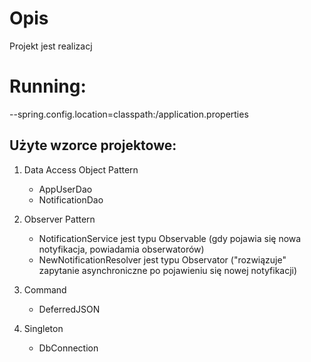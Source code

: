 # Opis

Projekt jest realizacj

# Running:

--spring.config.location=classpath:/application.properties 

## Użyte wzorce projektowe:

1. Data Access Object Pattern
    - AppUserDao
    - NotificationDao
    
2. Observer Pattern
    - NotificationService jest typu Observable (gdy pojawia się nowa notyfikacja, powiadamia obserwatorów)
    - NewNotificationResolver jest typu Observator ("rozwiązuje" zapytanie asynchroniczne po pojawieniu się nowej notyfikacji)
    
3. Command
    - DeferredJSON
    
4. Singleton
    - DbConnection